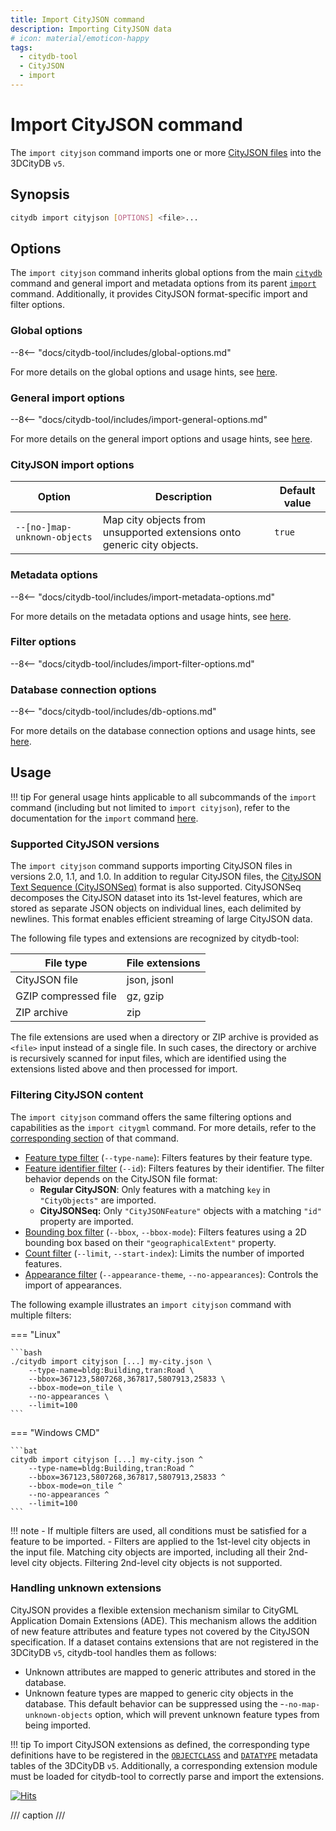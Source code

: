 ```yaml
---
title: Import CityJSON command
description: Importing CityJSON data
# icon: material/emoticon-happy
tags:
  - citydb-tool
  - CityJSON
  - import
---
```


# Import CityJSON command

The `import cityjson` command imports one or more [CityJSON files](https://www.cityjson.org/) into the 3DCityDB `v5`.

## Synopsis

```bash
citydb import cityjson [OPTIONS] <file>...
```

## Options

The `import cityjson` command inherits global options from the main [`citydb`](cli.md) command and general import and
metadata options from its parent [`import`](import.md) command. Additionally, it provides CityJSON format-specific
import and filter options.

### Global options

--8<-- "docs/citydb-tool/includes/global-options.md"

For more details on the global options and usage hints, see [here](cli.md#options).

### General import options

--8<-- "docs/citydb-tool/includes/import-general-options.md"

For more details on the general import options and usage hints, see [here](import.md#usage).

### CityJSON import options

| Option                       | Description                                                             | Default value |
|------------------------------|-------------------------------------------------------------------------|---------------|
| `--[no-]map-unknown-objects` | Map city objects from unsupported extensions onto generic city objects. | `true`        |

### Metadata options

--8<-- "docs/citydb-tool/includes/import-metadata-options.md"

For more details on the metadata options and usage hints, see [here](import.md#metadata-options).

### Filter options

--8<-- "docs/citydb-tool/includes/import-filter-options.md"

### Database connection options

--8<-- "docs/citydb-tool/includes/db-options.md"

For more details on the database connection options and usage hints, see [here](database.md).

## Usage

!!! tip
    For general usage hints applicable to all subcommands of the `import` command (including but not limited to
    `import cityjson`), refer to the documentation for the `import` command [here](import.md#usage).

### Supported CityJSON versions

The `import cityjson` command supports importing CityJSON files in versions 2.0, 1.1, and 1.0. In addition to regular
CityJSON files, the [CityJSON Text Sequence (CityJSONSeq)](https://www.cityjson.org/cityjsonseq/) format is also
supported. CityJSONSeq decomposes the CityJSON dataset into its 1st-level features, which are stored as separate JSON
objects on individual lines, each delimited by newlines. This format enables efficient streaming of large CityJSON data.

The following file types and extensions are recognized by citydb-tool:

| File type            | File extensions |
|----------------------|-----------------|
| CityJSON file        | json, jsonl     |
| GZIP compressed file | gz, gzip        |
| ZIP archive          | zip             |

The file extensions are used when a directory or ZIP archive is provided as `<file>` input instead of a single file.
In such cases, the directory or archive is recursively scanned for input files, which are identified using the
extensions listed above and then processed for import.

### Filtering CityJSON content

The `import cityjson` command offers the same filtering options and capabilities as the `import citygml` command.
For more details, refer to the [corresponding section](import-citygml.md#filtering-citygml-content) of that command.

- [Feature type filter](import-citygml.md#feature-type-filter) (`--type-name`): Filters features by their feature type.
- [Feature identifier filter](import-citygml.md#feature-identifier-filter) (`--id`): Filters features by their
  identifier. The filter behavior depends on the CityJSON file format:
    - **Regular CityJSON**: Only features with a matching `key` in `"CityObjects"` are imported.
    - **CityJSONSeq:** Only `"CityJSONFeature"` objects with a matching `"id"` property are imported.
- [Bounding box filter](import-citygml.md#bounding-box-filter) (`--bbox`, `--bbox-mode`): Filters features using a 2D bounding box based on
  their `"geographicalExtent"` property.
- [Count filter](import-citygml.md#count-filter) (`--limit`, `--start-index`): Limits the number of imported features.
- [Appearance filter](import-citygml.md#appearance-filter) (`--appearance-theme`, `--no-appearances`): Controls
  the import of appearances.

The following example illustrates an `import cityjson` command with multiple filters:

=== "Linux"

    ```bash
    ./citydb import cityjson [...] my-city.json \
        --type-name=bldg:Building,tran:Road \
        --bbox=367123,5807268,367817,5807913,25833 \
        --bbox-mode=on_tile \
        --no-appearances \
        --limit=100
    ```

=== "Windows CMD"

    ```bat
    citydb import cityjson [...] my-city.json ^
        --type-name=bldg:Building,tran:Road ^
        --bbox=367123,5807268,367817,5807913,25833 ^
        --bbox-mode=on_tile ^
        --no-appearances ^
        --limit=100
    ```

!!! note
    - If multiple filters are used, all conditions must be satisfied for a feature to be imported.
    - Filters are applied to the 1st-level city objects in the input file. Matching city objects are imported, including all
      their 2nd-level city objects. Filtering 2nd-level city objects is not supported.

### Handling unknown extensions

CityJSON provides a flexible extension mechanism similar to CityGML Application Domain Extensions (ADE). This mechanism
allows the addition of new feature attributes and feature types not covered by the CityJSON specification. If a dataset
contains extensions that are not registered in the 3DCityDB `v5`, citydb-tool handles them as follows:

- Unknown attributes are mapped to generic attributes and stored in the database.
- Unknown feature types are mapped to generic city objects in the database. This default behavior can be
  suppressed using the -`-no-map-unknown-objects` option, which will prevent unknown feature types from being imported.

!!! tip
    To import CityJSON extensions as defined, the corresponding type definitions have to be registered in the
    [`OBJECTCLASS`](../3dcitydb/metadata-module.md#objectclass-table) and
    [`DATATYPE`](../3dcitydb/metadata-module.md#datatype-table) metadata tables of the 3DCityDB `v5`. Additionally, a
    corresponding extension module must be loaded for citydb-tool to correctly parse and import the extensions.

[![Hits](https://hits.seeyoufarm.com/api/count/incr/badge.svg?url=https%3A%2F%2F3dcitydb.github.io%2F3dcitydb-mkdocs%2Fcitydb-tool%2Fimport_cityjson%2F&count_bg=%2379C83D&title_bg=%23555555&icon=&icon_color=%23E7E7E7&title=Visitors&edge_flat=false)](https://hits.seeyoufarm.com/#history)

/// caption
///
